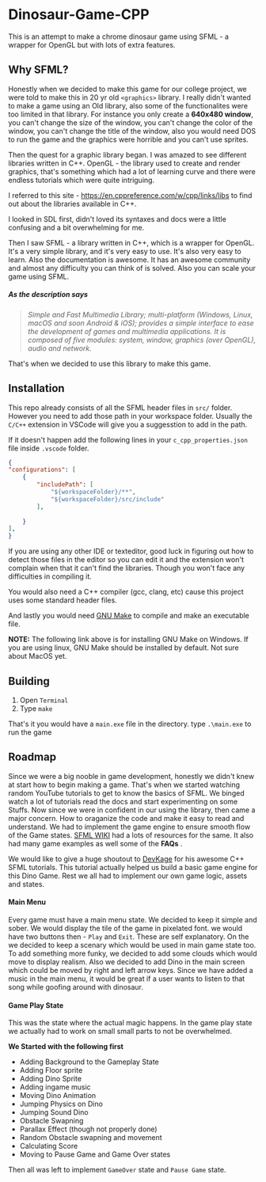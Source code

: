 # Dinosaur-Game-CPP

This is an attempt to make a chrome dinosaur game using SFML - a wrapper for OpenGL but with lots of extra features.

## Why SFML?

Honestly when we decided to make this game for our college project, we were told to make this in 20 yr old `<graphics>` library. I really didn't wanted to make a game using an Old library, also some of the functionalites were too limited in that library. For instance you only create a **640x480 window**, you can't change the size of the window, you can't change the color of the window, you can't change the title of the window, also you would need DOS to run the game and the graphics were horrible and you can't use sprites.

Then the quest for a graphic library began. I was amazed to see different libraries written in C++. OpenGL - the library used to create and render graphics, that's something which had a lot of learning curve and there were endless tutorials which were quite intriguing.

I referred to this site - <https://en.cppreference.com/w/cpp/links/libs> to find out about the libraries available in C++.

I looked in SDL first, didn't loved its syntaxes and docs were a little confusing and a bit overwhelming for me.

Then I saw SFML - a library written in C++, which is a wrapper for OpenGL. It's a very simple library, and it's very easy to use. It's also very easy to learn.
Also the documentation is awesome. It has an awesome community and almost any difficulty you can think of is solved. Also you can scale your game using SFML.

##### As the description says

>*Simple and Fast Multimedia Library; multi-platform (Windows, Linux, macOS and soon Android & iOS); provides a simple interface to ease the development of games and multimedia applications. It is composed of five modules: system, window, graphics (over OpenGL), audio and network.*

That's when we decided to use this library to make this game.

## Installation

This repo already consists of all the SFML header files in `src/` folder.  However you need to add those path in your workspace folder. Usually the `C/C++` extension in VSCode will give you a suggesstion to add in the path.

If it doesn't happen add the following lines in your `c_cpp_properties.json` file inside `.vscode` folder.

```json
{
"configurations": [
    {
        "includePath": [
            "${workspaceFolder}/**",
            "${workspaceFolder}/src/include"
        ],
      
    }
],
}
```

If you are using any other IDE or texteditor, good luck in figuring out how to detect those files in the editor so you can edit it and the extension won't complain when that it can't find the libraries. Though you won't face any difficulties in compiling it.

You would also need a C++ compiler (gcc, clang, etc) cause this project uses some standard header files.

And lastly you would need [GNU Make](http://gnuwin32.sourceforge.net/packages/make.htm) to compile and make an executable file.

**NOTE:** The following link above is for installing GNU Make on Windows. If you are using linux, GNU Make should be installed by default. Not sure about MacOS yet.

## Building

1. Open `Terminal`
2. Type `make`

That's it you would have a `main.exe` file in the directory. type `.\main.exe` to run the game

## Roadmap

Since we were a big nooble in game development, honestly we didn't knew at start how to begin making a game. That's when we started watching random YouTube tutorials to get to know the basics of SFML. We binged watch a lot of tutorials read the docs and start experimenting on some Stuffs. Now since we were in confident in our using the library, then came a major concern. How to oraganize the code and make it easy to read and understand. We had to implement the game engine to ensure smooth flow of the Game states. [SFML WIKI](https://github.com/SFML/SFML/wiki/Sources) had a lots of resources for the same. It also had many game examples as well some of the **FAQs** .

We would like to give a huge shoutout to [DevKage](https://www.youtube.com/watch?v=xtZHJxYA6q8&list=PLiZZKL9HLmWMF8PlzvZu2WOC9kjs1zzhm) for his awesome C++ SFML tutorials. This tutorial actually helped us build a basic game engine for this Dino Game. Rest we all had to implement our own game logic, assets and states.

#### Main Menu

Every game must have a main menu state. We decided to keep it simple and sober. We would display the tile of the game in pixelated font. we would have two buttons then - `Play` and `Exit`. These are self explanatory. On the we decided to keep a scenary which would be used in main game state too. To add something more funky, we decided to add some clouds which would move to display realism. Also we decided to add Dino in the main screen which could be moved by right and left arrow keys. Since we have added a music in the main menu, it would be great if a user wants to listen to that song while goofing around with dinosaur.

#### Game Play State

This was the state where the actual magic happens. In the game play state we actually had to work on small small parts to not be overwhelmed.

**We Started with the following first**

* Adding Background to the Gameplay State
* Adding Floor sprite
* Adding Dino Sprite
* Adding ingame music
* Moving Dino Animation
* Jumping Physics on Dino
* Jumping Sound Dino
* Obstacle Swapning
* Parallax Effect (though not properly done)
* Random Obstacle swapning and movement
* Calculating Score
* Moving to Pause Game and Game Over states

Then all was left to implement `GameOver` state and `Pause Game` state.
